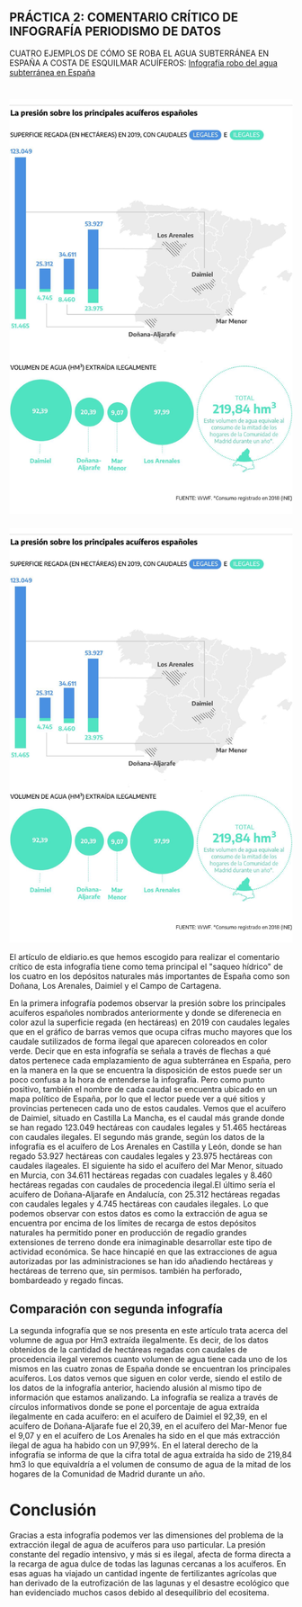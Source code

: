 ## PRÁCTICA 2: COMENTARIO CRÍTICO DE INFOGRAFÍA PERIODISMO DE DATOS

CUATRO EJEMPLOS DE CÓMO SE ROBA EL AGUA SUBTERRÁNEA EN ESPAÑA A COSTA DE ESQUILMAR ACUÍFEROS:
[Infografía robo del agua subterránea en España](https://www.eldiario.es/sociedad/cuatro-ejemplos-roba-agua-subterranea-espana-costa-esquilmar-acuiferos_1_8407961.html)

![La presión sobre los principales acuíferos españoles](imagenes-infografia-2/infografia1.jpeg)
=======
![La presión sobre los principales acuíferos españoles](imagenes-infografia-2/infografia1.jpeg)


El artículo de eldiario.es que hemos escogido para realizar el comentario crítico de esta infografía tiene como tema principal el "saqueo hídrico" de los cuatro en los depósitos naturales más importantes de España como son Doñana, Los Arenales, Daimiel y el Campo de Cartagena.

En la primera infografía podemos observar la presión sobre los principales acuíferos españoles nombrados anteriormente y donde se diferenecia en color azul la superficie regada (en hectáreas) en 2019 con caudales legales que en el gráfico de barras vemos que ocupa cifras mucho mayores que los caudale sutilizados de forma ilegal que aparecen coloreados en color verde. Decir que en esta infografía se señala a través de flechas a qué datos pertenece cada emplazamiento de agua subterránea en España, pero en la manera en la que se encuentra la disposición de estos puede ser un poco confusa a la hora de entenderse la infografía. Pero como punto positivo, también el nombre de cada caudal se encuentra ubicado en un mapa político de España, por lo que el lector puede ver a qué sitios y provincias pertenecen cada uno de estos caudales. Vemos que el acuífero de Daimiel, situado en Castilla La Mancha, es el caudal más grande donde se han regado 123.049 hectáreas con caudales legales y 51.465 hectáreas con caudales ilegales. El segundo más grande, según los datos de la infografía es el acuífero de Los Arenales en Castilla y León, donde se han regado 53.927 hectáreas con caudales legales y 23.975 hectáreas con caudales ilageales. El siguiente ha sido el acuífero del Mar Menor, situado en Murcia, con 34.611 hectáreas regadas con cuadales legales y 8.460 hectáreas regadas con caudales de procedencia ilegal.El último sería el acuífero de Doñana-Aljarafe en Andalucía, con 25.312 hectáreas regadas con caudales legales y 4.745 hectáreas con caudales ilegales. Lo que podemos observar con estos datos es como la extracción de agua se encuentra por encima de los límites de recarga de estos depósitos naturales ha permitido poner en producción de regadío grandes extensiones de terreno donde era inimaginable desarrollar este tipo de actividad económica. Se hace hincapié en que las extracciones de agua autorizadas por las administraciones se han ido añadiendo hectáreas y hectáreas de terreno que, sin permisos. también ha perforado, bombardeado y regado fincas.

## Comparación con segunda infografía

La segunda infografía que se nos presenta en este artículo trata acerca del volumne de agua por Hm3 extraída ilegalmente. Es decir, de los datos obtenidos de la cantidad de hectáreas regadas con caudales de procedencia ilegal veremos cuanto volumen de agua tiene cada uno de los mismos en las cuatro zonas de España donde se encuentran los principales acuíferos. Los datos vemos que siguen en color verde, siendo el estilo de los datos de la infografía anterior, haciendo alusión al mismo tipo de información que estamos analizando. La infografía se realiza a través de círculos informativos donde se pone el porcentaje de agua extraída ilegalmente en cada acuífero: en el acuífero de Daimiel el 92,39, en el acuífero de Doñana-Aljarafe fue el 20,39, en el acuífero del Mar-Menor fue el 9,07 y en el acuífero de Los Arenales ha sido en el que más extracción ilegal de agua ha habido con un 97,99%. En el lateral derecho de la infografía se informa de que la cifra total de agua extraída ha sido de 219,84 hm3 lo que equivaldría a el volumen de consumo de agua de la mitad de los hogares de la Comunidad de Madrid durante un año.

# Conclusión 

Gracias a esta infografía podemos ver las dimensiones del problema de la extracción ilegal de agua de acuíferos para uso particular. La presión constante del regadío intensivo, y más si es ilegal, afecta de forma directa a la recarga de agua dulce de todas las lagunas cercanas a los acuíferos. En esas aguas ha viajado un cantidad ingente de fertilizantes agrícolas que han derivado de la eutrofización de las lagunas y el desastre ecológico que han evidenciado muchos casos debido al desequilibrio del ecositema.


